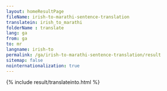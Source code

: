 ```yaml
---
layout: homeResultPage
fileName: irish-to-marathi-sentence-translation
translatein: irish_to_marathi
folderName : translate
lang: ga
from: ga
to: mr
langname: irish-to
permalink: /ga/irish-to-marathi-sentence-translation/result
sitemap: false
nointernationalization: true
---
```

{% include result/translateinto.html %}

<script src="/js/result/translation.js" data-foldername="{{page.folderName}}" data-lang="{{page.lang}}"></script>
